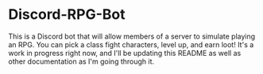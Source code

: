 # Discord-RPG-Bot

This is a Discord bot that will allow members of a server to simulate playing an RPG. You can pick a class fight characters, level up, and earn loot! It's a work in progress right now, and I'll be updating this README as well as other documentation as I'm going through it.
